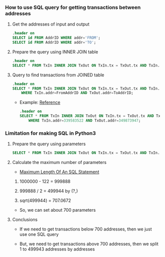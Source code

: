 ### How to use SQL query for getting transactions between addresses

1. Get the addresses of input and output

    ```sql
    .header on
    SELECT id FROM AddrID WHERE addr='FROM';
    SELECT id FROM AddrID WHERE addr='TO';
    ```

2. Prepare the query using INNER JOIN table

    ```sql
    .header on
    SELECT * FROM TxIn INNER JOIN TxOut ON TxIn.tx = TxOut.tx AND TxIn.n = TxOut.n LIMIT 10;
    ```

3. Query to find transactions from JOINED table

    ```sql
    .header on
    SELECT * FROM TxIn INNER JOIN TxOut ON TxIn.tx = TxOut.tx AND TxIn.n = TxOut.n 
        WHERE TxIn.addr=FromAddrID AND TxOut.addr=ToAddrID;
    ```

    - Example: [Reference](https://www.blockchain.com/btc/tx/677b67a894d2587c423976ed65131d5ea730d9bd164e7692beffc0441f40eebf)
        
        ```sql
        .header on
        SELECT * FROM TxIn INNER JOIN TxOut ON TxIn.tx = TxOut.tx AND TxIn.n = TxOut.n 
            WHERE TxIn.addr=339583522 AND TxOut.addr=349873947;
        ```
        
### Limitation for making SQL in Python3

1. Prepare the query using parameters

    ```sql
    SELECT * FROM TxIn INNER JOIN TxOut ON TxIn.tx = TxOut.tx AND TxIn.n = TxOut.n WHERE TxIn.addr IN () AND TxOut.addr IN ();
    ```

2. Calculate the maximum number of parameters

    - [Maximum Length Of An SQL Statement](https://www.sqlite.org/limits.html)
  
    1. 1000000 - 122 = 999888
  
    2. 999888 / 2 = 499944 by (?,)
  
    3. sqrt(499944) = 707.0672
  
    - So, we can set about 700 parameters

3. Conclusions

    - If we need to get transactions below 700 addresses, then we just use one SQL query
  
    - But, we need to get transactions above 700 addresses, then we split 1 to 499943 addresses by addresses
